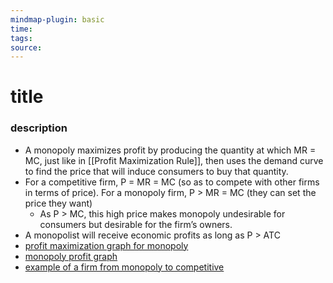```yaml
---
mindmap-plugin: basic
time: 
tags: 
source:
---
```

# title
### description
- A monopoly maximizes profit by producing the quantity at which MR = MC, just like in [[Profit Maximization Rule]], then uses the demand curve to find the price that will induce consumers to buy that quantity.
- For a competitive firm, P = MR = MC (so as to compete with other firms in terms of price). For a monopoly firm, P > MR = MC (they can set the price they want)
	- As P > MC, this high price makes monopoly undesirable for consumers but desirable for the firm’s owners.
- A monopolist will receive economic profits as long as P > ATC
- [profit maximization graph for monopoly](https://i.imgur.com/rP3dgIM.png)
- [monopoly profit graph](https://i.imgur.com/pKrDBBS.png)
- [example of a firm from monopoly to competitive](https://i.imgur.com/MaUdB6f.png)

